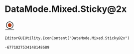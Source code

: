 # DataMode.Mixed.Sticky@2x
![](/img/DataMode.Mixed.Sticky@2x.png)

``` CSharp
EditorGUIUtility.IconContent("DataMode.Mixed.Sticky@2x")
```
```
-6771027534148148689
```
